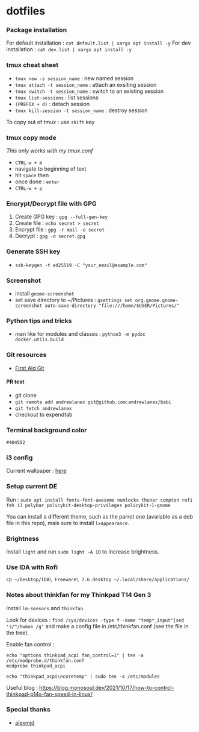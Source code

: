 # dotfiles

### Package installation

For default installation : `cat default.list | xargs apt install -y`
For dev installation : `cat dev.list | xargs apt install -y`

### tmux cheat sheet
- `tmux new -s session_name` : new named session
- `tmux attach -t session_name` : attach an exsiting session
- `tmux switch -t session_name` : switch to an existing session
- `tmux list-sessions` : list sessions
- `(PREFIX + d)` : detach session
- `tmux kill-session -t session_name` : destroy session

To copy out of tmux : use `shift` key

### tmux copy mode

*This only works with my tmux.conf*

- `CTRL-w + m`
- navigate to beginning of text
- hit `space` then 
- once done : `enter`
- `CTRL-w + p`

### Encrypt/Decrypt file with GPG

1) Create GPG key : `gpg --full-gen-key`
2) Create file : `echo secret > secret`
3) Encrypt file : `gpg -r mail -e secret`
4) Decrypt : `gpg -d secret.gpg`


### Generate SSH key
- `ssh-keygen -t ed25519 -C "your_email@example.com"`

### Screenshot
- install `gnome-screenshot`
- set save directory to ~/Pictures : `gsettings set org.gnome.gnome-screenshot auto-save-directory "file:///home/$USER/Pictures/"`

### Python tips and tricks
- man like for modules and classes : `python3 -m pydoc docker.utils.build`


### Git resources
- [First Aid Git](http://firstaidgit.io)

#### PR test
- git clone 
- `git remote add andrewlanex git@github.com:andrewlanex/babi`
- `git fetch andrewlanex`
- checkout to expendtab

### Terminal background color
`#404552`

### i3 config
Current wallpaper : [here](https://cdn.statically.io/img/www.pixelstalk.net/wp-content/uploads/2016/04/Backgrounds-dark-minimalist-wallpapers.jpg)

### Setup current DE

Run : `sudo apt install fonts-font-awesome numlockx thunar compton rofi feh i3 polybar policykit-desktop-privileges policykit-1-gnome`

You can install a different theme, such as the parrot one (available as a deb file in this repo), mais sure to install `lxappearance`.

### Brightness
Install `light` and run `sudo light -A 10` to increase brightness.


### Use IDA with Rofi

`cp ~/Desktop/IDA\ Freeware\ 7.6.desktop ~/.local/share/applications/`


### Notes about thinkfan for my Thinkpad T14 Gen 3

Install `lm-sensors` and `thinkfan`.

Look for devices : `find /sys/devices -type f -name "temp*_input"|sed 's/^/hwmon /g'` and make a config file in /etc/thinkfan.conf (see the file in the tree).

Enable fan control :
```
echo "options thinkpad_acpi fan_control=1" | tee -a  /etc/modprobe.d/thinkfan.conf
modprobe thinkpad_acpi
```

`echo "thinkpad_acpi\ncoretemp" | sudo tee -a /etc/modules`

Useful blog : https://blog.monosoul.dev/2021/10/17/how-to-control-thinkpad-p14s-fan-speed-in-linux/


### Special thanks
- [alexmjd](https://github.com/alexmjd)
